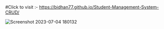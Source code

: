 #Click to visit :- https://bidhan77.github.io/Student-Management-System-CRUD/


![Screenshot 2023-07-04 180132](https://github.com/Bidhan77/Student-Management-System-CRUD/assets/90621019/e3a91181-12da-4dac-8ec1-094f63eadb7b)

